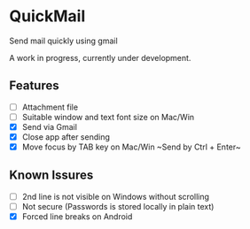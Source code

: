 # QuickMail
Send mail quickly using gmail

A work in progress, currently under development.

## Features

- [ ] Attachment file
- [ ] Suitable window and text font size on Mac/Win 
- [x] Send via Gmail
- [x] Close app after sending
- [x] Move focus by TAB key on Mac/Win ~Send by Ctrl + Enter~

## Known Issures

- [ ] 2nd line is not visible on Windows without scrolling
- [ ] Not secure (Passwords is stored locally in plain text)
- [x] Forced line breaks on Android
